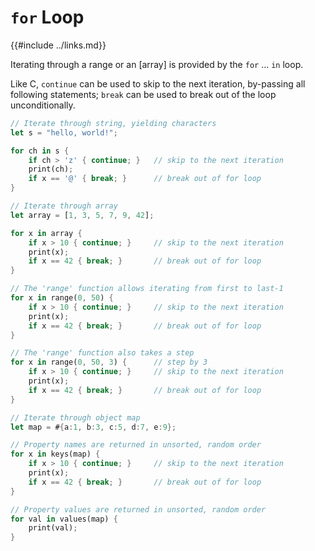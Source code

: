 `for` Loop
==========

{{#include ../links.md}}

Iterating through a range or an [array] is provided by the `for` ... `in` loop.

Like C, `continue` can be used to skip to the next iteration, by-passing all following statements;
`break` can be used to break out of the loop unconditionally.

```rust
// Iterate through string, yielding characters
let s = "hello, world!";

for ch in s {
    if ch > 'z' { continue; }   // skip to the next iteration
    print(ch);
    if x == '@' { break; }      // break out of for loop
}

// Iterate through array
let array = [1, 3, 5, 7, 9, 42];

for x in array {
    if x > 10 { continue; }     // skip to the next iteration
    print(x);
    if x == 42 { break; }       // break out of for loop
}

// The 'range' function allows iterating from first to last-1
for x in range(0, 50) {
    if x > 10 { continue; }     // skip to the next iteration
    print(x);
    if x == 42 { break; }       // break out of for loop
}

// The 'range' function also takes a step
for x in range(0, 50, 3) {      // step by 3
    if x > 10 { continue; }     // skip to the next iteration
    print(x);
    if x == 42 { break; }       // break out of for loop
}

// Iterate through object map
let map = #{a:1, b:3, c:5, d:7, e:9};

// Property names are returned in unsorted, random order
for x in keys(map) {
    if x > 10 { continue; }     // skip to the next iteration
    print(x);
    if x == 42 { break; }       // break out of for loop
}

// Property values are returned in unsorted, random order
for val in values(map) {
    print(val);
}
```
